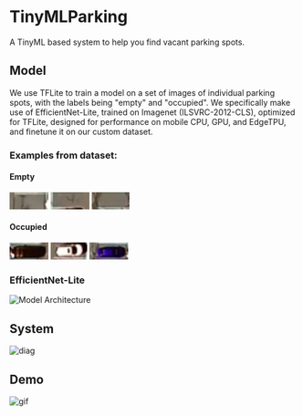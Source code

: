 # TinyMLParking
A TinyML based system to help you find vacant parking spots.

## Model
We use TFLite to train a model on a set of images of individual parking spots, with the labels being "empty" and "occupied". We specifically make use of EfficientNet-Lite, trained on Imagenet (ILSVRC-2012-CLS), optimized for TFLite, designed for performance on mobile CPU, GPU, and EdgeTPU, and finetune it on our custom dataset.

### Examples from dataset:
#### Empty
![Empty](https://github.com/MananSuri27/TinyMLParking/blob/main/TinyMLParking/train_data/test/empty/spot224.jpg)
![Empty](https://github.com/MananSuri27/TinyMLParking/blob/main/TinyMLParking/train_data/train/empty/spot285.jpg)
![Empty](https://github.com/MananSuri27/TinyMLParking/blob/main/TinyMLParking/train_data/train/empty/spot286.jpg)

#### Occupied
![Occupied](https://github.com/MananSuri27/TinyMLParking/blob/main/TinyMLParking/train_data/train/occupied/spot195.jpg)
![Occupied](https://github.com/MananSuri27/TinyMLParking/blob/main/TinyMLParking/train_data/train/occupied/spot104.jpg)
![Occupied](https://github.com/MananSuri27/TinyMLParking/blob/main/TinyMLParking/train_data/train/occupied/spot196.jpg)

### EfficientNet-Lite
![Model Architecture](https://cdn.discordapp.com/attachments/891317274936483871/1067004937441116160/Z.png)

## System
![diag](https://cdn.discordapp.com/attachments/891317274936483871/1067028236455903284/Parking.drawio_1.png)

## Demo
![gif](https://cdn.discordapp.com/attachments/891317274936483871/1067029917532962866/WhatsApp_Video_2023-01-23_at_14.00.55_1.gif)
